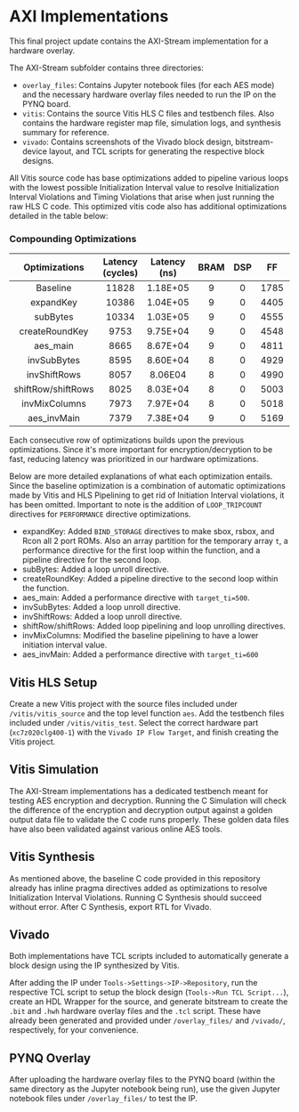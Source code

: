 # AXI Implementations

This final project update contains the AXI-Stream implementation for a hardware overlay.

The AXI-Stream subfolder contains three directories:
- `overlay_files`: Contains Jupyter notebook files (for each AES mode) and the necessary hardware overlay files needed to run the IP on the PYNQ board.
- `vitis`: Contains the source Vitis HLS C files and testbench files. Also contains the hardware register map file, simulation logs, and synthesis summary for reference.
- `vivado`: Contains screenshots of the Vivado block design, bitstream-device layout, and TCL scripts for generating the respective block designs.

All Vitis source code has base optimizations added to pipeline various loops with the lowest possible Initialization Interval value to resolve Initialization Interval Violations and Timing Violations that arise when just running the raw HLS C code. This optimized vitis code also has additional optimizations detailed in the table below:

### Compounding Optimizations

|    Optimizations   	| Latency (cycles) 	| Latency (ns) 	| BRAM 	| DSP 	|  FF  	|  LUT  	| URAM 	|
|:------------------:	|:----------------:	|:------------:	|:----:	|:---:	|:----:	|:-----:	|:----:	|
|      Baseline      	|       11828      	|   1.18E+05   	|   9  	|  0  	| 1785 	|  7806 	|   0  	|
|      expandKey     	|       10386      	|   1.04E+05   	|   9  	|  0  	| 4405 	| 10751 	|   0  	|
|      subBytes      	|       10334      	|   1.03E+05   	|   9  	|  0  	| 4555 	| 11235 	|   0  	|
|   createRoundKey   	|       9753       	|   9.75E+04   	|   9  	|  0  	| 4548 	| 11516 	|   0  	|
|      aes_main      	|       8665       	|   8.67E+04   	|   9  	|  0  	| 4811 	| 12256 	|   0  	|
|     invSubBytes    	|       8595       	|   8.60E+04   	|   8  	|  0  	| 4929 	| 12711 	|   0  	|
|    invShiftRows    	|       8057       	|    8.06E04   	|   8  	|  0  	| 4990 	| 12703 	|   0  	|
| shiftRow/shiftRows 	|       8025       	|   8.03E+04   	|   8  	|  0  	| 5003 	| 12770 	|   0  	|
|    invMixColumns   	|       7973       	|   7.97E+04   	|   8  	|  0  	| 5018 	| 13011 	|   0  	|
|     aes_invMain    	|       7379       	|   7.38E+04   	|   9  	|  0  	| 5169 	| 13126 	|   0  	|

Each consecutive row of optimizations builds upon the previous optimizations. Since it's more important for encryption/decryption to be fast, reducing latency was prioritized in our hardware optimizations.

Below are more detailed explanations of what each optimization entails. Since the baseline optimization is a combination of automatic optimizations made by Vitis and HLS Pipelining to get rid of Initiation Interval violations, it has been omitted. Important to note is the addition of `LOOP_TRIPCOUNT` directives for `PERFORMANCE` directive optimizations.
- expandKey: Added `BIND_STORAGE` directives to make sbox, rsbox, and Rcon all 2 port ROMs. Also an array partition for the temporary array `t`, a performance directive for the first loop within the function, and a pipeline directive for the second loop.
- subBytes: Added a loop unroll directive.
- createRoundKey: Added a pipeline directive to the second loop within the function.
- aes_main: Added a performance directive with `target_ti=500`.
- invSubBytes: Added a loop unroll directive.
- invShiftRows: Added a loop unroll directive.
- shiftRow/shiftRows: Added loop pipelining and loop unrolling directives.
- invMixColumns: Modified the baseline pipelining to have a lower initiation interval value.
- aes_invMain: Added a performance directive with `target_ti=600`

## Vitis HLS Setup

Create a new Vitis project with the source files included under `/vitis/vitis_source` and the top level function `aes`. Add the testbench files included under `/vitis/vitis_test`. Select the correct hardware part (`xc7z020clg400-1`) with the `Vivado IP Flow Target`, and finish creating the Vitis project.

## Vitis Simulation

The AXI-Stream implementations has a dedicated testbench meant for testing AES encryption and decryption. Running the C Simulation will check the difference of the encryption and decryption output against a golden output data file to validate the C code runs properly. These golden data files have also been validated against various online AES tools.

## Vitis Synthesis

As mentioned above, the baseline C code provided in this repository already has inline pragma directives added as optimizations to resolve Initialization Interval Violations. Running C Synthesis should succeed without error. After C Synthesis, export RTL for Vivado.

## Vivado

Both implementations have TCL scripts included to automatically generate a block design using the IP synthesized by Vitis.

After adding the IP under `Tools->Settings->IP->Repository`, run the respective TCL script to setup the block design (`Tools->Run TCL Script...`), create an HDL Wrapper for the source, and generate bitstream to create the `.bit` and `.hwh` hardware overlay files and the `.tcl` script. These have already been generated and provided under `/overlay_files/` and `/vivado/`, respectively, for your convenience.

## PYNQ Overlay

After uploading the hardware overlay files to the PYNQ board (within the same directory as the Jupyter notebook being run), use the given Jupyter notebook files under `/overlay_files/` to test the IP.
